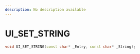 ```yaml
---
description: No description available 
---
```


# UI_SET_STRING

```cpp
void UI_SET_STRING(const char* _Entry, const char* _String);
```